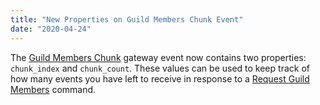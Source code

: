 ```yaml
---
title: "New Properties on Guild Members Chunk Event"
date: "2020-04-24"
---
```


The [Guild Members Chunk](#DOCS_EVENTS_GATEWAY_EVENTS/guild-members-chunk) gateway event now contains two properties: `chunk_index` and `chunk_count`. These values can be used to keep track of how many events you have left to receive in response to a [Request Guild Members](#DOCS_EVENTS_GATEWAY_EVENTS/request-guild-members) command.
